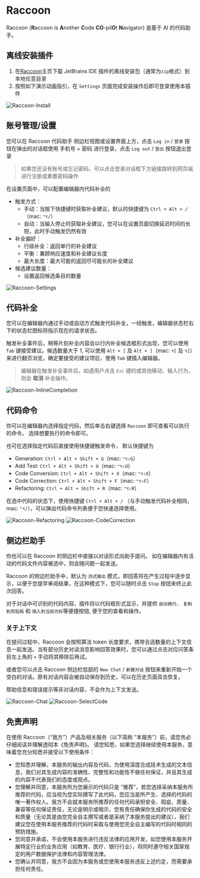 # Raccoon

Raccoon (**R**accoon is **A**nother **C**ode **CO**-pil**O**t **N**avigator) 是基于 AI 的代码助手。

## 离线安装插件

1. 在[Raccoon](https://code.sensetime.com?utm_source=JetBrains%20IntelliJ%20IDEA)主页下载 JetBrains IDE 插件的离线安装包（通常为`zip`格式）到本地任意目录
2. 按照如下演示动画指引，在 `Settings` 页面完成安装操作后即可登录使用本插件

![Raccoon-Install](https://raw.githubusercontent.com/SenseTime-Copilot/Raccoon-JetBrains/v0.8/media/Raccoon-Install.gif)

## 账号管理/设置

您可以在 Raccoon 代码助手 侧边栏视图或设置界面上方，点击 `Log in` / `登录` 按钮在弹出的对话框使用 手机号 + 密码 进行登录，点击 `Log out` / `登出` 按钮退出登录

> 如果您还没有账号或忘记密码，可以点击登录对话框下方链接跳转到网页端进行注册或重置密码操作

在设置页面中，可以配置编辑器内代码补全的

* 触发方式：
  * 手动：当按下快捷键时获取补全建议，默认的快捷键为 `Ctrl + Alt + /`（mac: `⌃⌥/`）
  * 自动：当输入停止时获取补全建议，您可以在设置页面切换延迟时间的长短，此时手动触发仍然有效
* 补全偏好：
  * 行级补全：返回单行的补全建议
  * 平衡：兼顾响应速度和补全建议长度
  * 最大长度：最大可能的返回尽可能长的补全建议
* 候选建议数量：
  * 设置返回候选条目的数量

![Raccoon-Settings](https://raw.githubusercontent.com/SenseTime-Copilot/Raccoon-JetBrains/v0.8/media/Raccoon-Settings.gif)

## 代码补全

您可以在编辑器内通过手动或自动方式触发代码补全，一经触发，编辑器状态栏右下的状态栏图标将指示现在的请求状态。

触发补全事件后，稍等片刻补全内容会以行内补全候选框形式出现，您可以使用 `Tab` 键接受建议。候选数量大于 1, 可以使用 `Alt + [` 及 `Alt + ]`（mac: `⌥[` 及 `⌥]`）来进行翻页浏览，确定要接受的建议项后，使用 `Tab` 键插入编辑器。

> 编辑器在触发补全事件后，如遇用户点击 `Esc` 键的或其他移动、输入行为，则会 **取消** 补全操作。

![Raccoon-InlineCompletion](https://raw.githubusercontent.com/SenseTime-Copilot/Raccoon-JetBrains/v0.8/media/Raccoon-InlineCompletion.gif)

## 代码命令

你可以在编辑器内选择指定代码，然后单击右键选择 ` Raccoon ` 即可查看可以执行的命令， 选择想要执行的命令即可。

也可在选择指定代码后直接使用快捷键触发命令， 默认快捷键为

* Generation: `Ctrl + Alt + Shift + G`（mac: `⌃⌥⇧G`）
* Add Test: `Ctrl + Alt + Shift + U`（mac: `⌃⌥⇧U`）
* Code Conversion: `Ctrl + Alt + Shift + X`（mac: `⌃⌥⇧X`）
* Code Correction: `Ctrl + Alt + Shift + F`（mac: `⌃⌥⇧F`）
* Refactoring: `Ctrl + Alt + Shift + R`（mac: `⌃⌥⇧R`）

在选中代码的状态下，使用快捷键 `Ctrl + Alt + /` （与手动触发代码补全相同，mac: `⌃⌥/`），可以弹出代码命令列表便于您快速选择使用。

![Raccoon-Refactoring](https://raw.githubusercontent.com/SenseTime-Copilot/Raccoon-JetBrains/v0.8/media/Raccoon-Refactoring.gif)
![Raccoon-CodeCorrection](https://raw.githubusercontent.com/SenseTime-Copilot/Raccoon-JetBrains/v0.8/media/Raccoon-CodeCorrection.gif)

## 侧边栏助手

你也可以在 Raccoon 的侧边栏中直接以对话形式向助手提问。
如在编辑器内有活动的代码文件内容被选中，则会随问题一起发送。

Raccoon 的侧边栏助手中，默认为 `流式输出` 模式，即回答将在产生过程中逐步显示，以便于您提早审阅结果，在这种模式下，您可以随时点击 `Stop` 按钮来终止此次回答。

对于对话中可识别的代码内容，插件将以代码框形式显示，并提供 `自动换行`、 `复制到剪贴板` 和 `插入到当前光标`等便捷按钮, 便于您的查看和操作。

### 关于上下文

在提问过程中，Raccoon 会按照算法 token 长度要求，携带合适数量的上下文信息一起发送。当有部分历史对话消息影响回答效果时，您可以通过点击对应问答条目左上角的 `×` 手动将其移除后再试。

或者您可以点击 Raccoon 侧边栏低部的 `New Chat` / `新建对话` 按钮来重新开始一个空白的对话。原有对话内容会被自动保存到历史，可以在历史页面双击恢复。

帮助信息和错误提示等非对话内容，不会作为上下文发送。

![Raccoon-Chat](https://raw.githubusercontent.com/SenseTime-Copilot/Raccoon-JetBrains/v0.8/media/Raccoon-Chat.gif)
![Raccoon-SelectCode](https://raw.githubusercontent.com/SenseTime-Copilot/Raccoon-JetBrains/v0.8/media/Raccoon-SelectCode.gif)

## 免责声明

在使用 Raccoon（“我方”）产品及相关服务（以下简称 “本服务”）前，请您务必仔细阅读并理解透彻本《免责声明》。 请您知悉，如果您选择继续使用本服务，意味着您充分知悉并接受以下使用条件：

* 您知悉并理解，本服务的输出内容及代码，为使用深度合成技术生成的文本信息，我们对其生成内容的准确性、完整性和功能性不做任何保证，并且其生成的内容不代表我们的态度或观点。
* 您理解并同意，本服务所为您展示的代码只是 “推荐”，若您选择采纳本服务所推荐的代码，应当视为您实际撰写了此代码，您应当是所产生、选择的代码的唯一著作权人。我方不会就本服务所推荐的任何代码承担安全、瑕疵、质量、兼容等任何保证责任，无论是明示或暗示，您有责任确保你生成的代码的安全和质量（无论其是由您完全自主撰写或者是采纳了本服务提出的建议），我们建议您在使用本服务推荐的代码时采取与使用您完全自主编写的代码时相同的预防措施。
* 您同意并承诺，不会使用本服务进行违反法律的应用开发，如您使用本服务开展特定行业的业务应用（如教育、医疗、银行行业），将同时遵守相关国家规定的用户数据保护法律和内容管理法律。
* 您确认并同意，我方不会因为本服务或您使用本服务违反上述约定，而需要承担任何责任。
